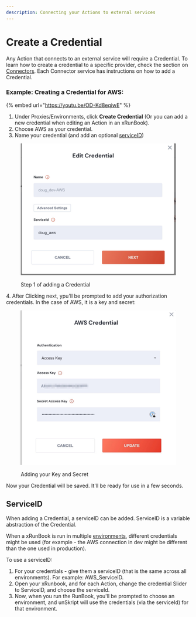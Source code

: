 ```yaml
---
description: Connecting your Actions to external services
---
```


# Create a Credential

Any Action that connects to an external service will require a Credential.  To learn how to create a credential to a specific provider, check the section on [Connectors](../../connnecting/connectors/).  Each Connector service has instructions on how to add a Credential.

### &#x20;Example: Creating a Credential for AWS:

{% embed url="https://youtu.be/OD-Kd8eqiwE" %}

1. Under Proxies/Environments, click **Create Credential** (Or you can add a new credential when editing an Action in an xRunBook).
2. Choose AWS as your credential.
3. Name your credential (and add an optional [serviceID](create-a-credential.md#serviceid))

<figure><img src="../../.gitbook/assets/Screenshot 2022-12-23 at 12.28.12.jpg" alt="First screen when adding or editing a Credential"><figcaption><p>Step 1 of adding a Credential</p></figcaption></figure>

4\.  After Clicking next, ypu'll be prompted to add your authorization credentials.  In the case of AWS, it is a key and secret:

<figure><img src="../../.gitbook/assets/Screenshot_2022-12-23_at_12_28_39.jpg" alt=""><figcaption><p>Adding your Key and Secret</p></figcaption></figure>

Now your Credential will be saved. It'll be ready for use in a few seconds.

## ServiceID

When adding a Credential, a serviceID can be added. ServiceID is a variable abstraction of the Credential. &#x20;

When a xRunBook is run in multiple [environments](../../connnecting/proxies/connect-your-environment/), different credentials might be used (for example - the AWS connection in dev might be different than the one used in production). &#x20;

To use a serviceID:

1. For your credentials - give them a serviceID (that is the same across all environments).  For example: AWS\_ServiceID.
2. Open your xRunbook, and for each Action, change the credential Slider to ServiceID, and choose the serviceId.
3. Now, when you run the RunBook, you'll be prompted to choose an environment, and unSkript will use the credentials (via the serviceId) for that environment.
